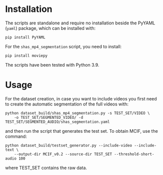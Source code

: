 # Installation

The scripts are standalone and require no installation beside the PyYAML (`yaml`) package,
which can be installed with:

```shell
pip install PyYAML
```

For the `shas_mp4_segmentation` script, you need to install:

```shell
pip install moviepy
```

The scripts have been tested with Python 3.9.

# Usage

For the dataset creation, in case you want to include videos you first need to
create the automatic segmentation of the full videos with:

```shell
python dataset_build/shas_mp4_segmentation.py -s TEST_SET/VIDEO \
    -o TEST_SET/SEGMENTED_VIDEO/ -d TEST_SET/SEGMENTED_AUDIO/shas_segmentation.yaml
```

and then run the script that generates the test set. To obtain MCIF, use the command:

```shell
python dataset_build/testset_generator.py --include-video --include-text \
    --output-dir MCIF_v0.2 --source-dir TEST_SET --threshold-short-audio 100
```

where TEST_SET contains the raw data.
